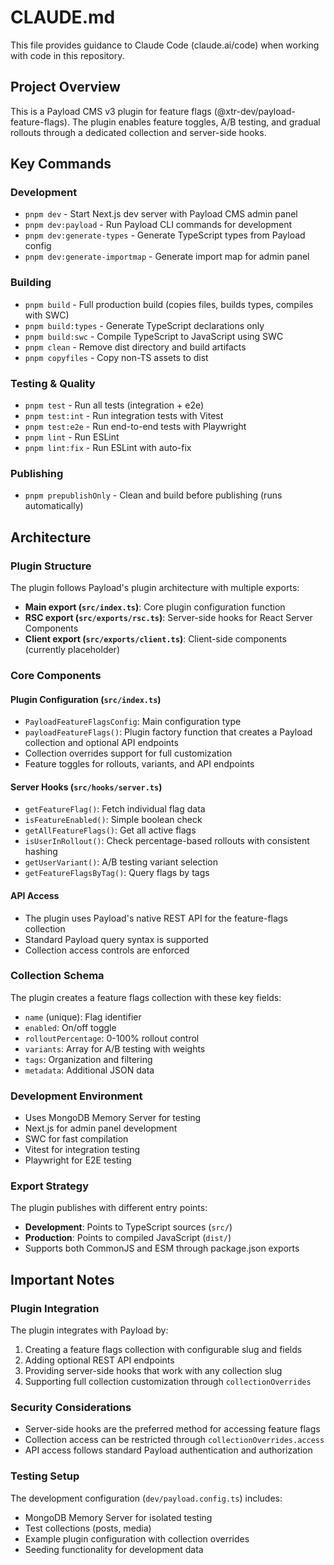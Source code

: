 # CLAUDE.md

This file provides guidance to Claude Code (claude.ai/code) when working with code in this repository.

## Project Overview

This is a Payload CMS v3 plugin for feature flags (@xtr-dev/payload-feature-flags). The plugin enables feature toggles, A/B testing, and gradual rollouts through a dedicated collection and server-side hooks.

## Key Commands

### Development
- `pnpm dev` - Start Next.js dev server with Payload CMS admin panel
- `pnpm dev:payload` - Run Payload CLI commands for development
- `pnpm dev:generate-types` - Generate TypeScript types from Payload config
- `pnpm dev:generate-importmap` - Generate import map for admin panel

### Building
- `pnpm build` - Full production build (copies files, builds types, compiles with SWC)
- `pnpm build:types` - Generate TypeScript declarations only
- `pnpm build:swc` - Compile TypeScript to JavaScript using SWC
- `pnpm clean` - Remove dist directory and build artifacts
- `pnpm copyfiles` - Copy non-TS assets to dist

### Testing & Quality
- `pnpm test` - Run all tests (integration + e2e)
- `pnpm test:int` - Run integration tests with Vitest
- `pnpm test:e2e` - Run end-to-end tests with Playwright
- `pnpm lint` - Run ESLint
- `pnpm lint:fix` - Run ESLint with auto-fix

### Publishing
- `pnpm prepublishOnly` - Clean and build before publishing (runs automatically)

## Architecture

### Plugin Structure
The plugin follows Payload's plugin architecture with multiple exports:

- **Main export (`src/index.ts`)**: Core plugin configuration function
- **RSC export (`src/exports/rsc.ts`)**: Server-side hooks for React Server Components
- **Client export (`src/exports/client.ts`)**: Client-side components (currently placeholder)

### Core Components

#### Plugin Configuration (`src/index.ts`)
- `PayloadFeatureFlagsConfig`: Main configuration type
- `payloadFeatureFlags()`: Plugin factory function that creates a Payload collection and optional API endpoints
- Collection overrides support for full customization
- Feature toggles for rollouts, variants, and API endpoints

#### Server Hooks (`src/hooks/server.ts`)
- `getFeatureFlag()`: Fetch individual flag data
- `isFeatureEnabled()`: Simple boolean check
- `getAllFeatureFlags()`: Get all active flags
- `isUserInRollout()`: Check percentage-based rollouts with consistent hashing
- `getUserVariant()`: A/B testing variant selection
- `getFeatureFlagsByTag()`: Query flags by tags

#### API Access
- The plugin uses Payload's native REST API for the feature-flags collection
- Standard Payload query syntax is supported
- Collection access controls are enforced

### Collection Schema
The plugin creates a feature flags collection with these key fields:
- `name` (unique): Flag identifier
- `enabled`: On/off toggle
- `rolloutPercentage`: 0-100% rollout control
- `variants`: Array for A/B testing with weights
- `tags`: Organization and filtering
- `metadata`: Additional JSON data

### Development Environment
- Uses MongoDB Memory Server for testing
- Next.js for admin panel development
- SWC for fast compilation
- Vitest for integration testing
- Playwright for E2E testing

### Export Strategy
The plugin publishes with different entry points:
- **Development**: Points to TypeScript sources (`src/`)
- **Production**: Points to compiled JavaScript (`dist/`)
- Supports both CommonJS and ESM through package.json exports

## Important Notes

### Plugin Integration
The plugin integrates with Payload by:
1. Creating a feature flags collection with configurable slug and fields
2. Adding optional REST API endpoints
3. Providing server-side hooks that work with any collection slug
4. Supporting full collection customization through `collectionOverrides`

### Security Considerations
- Server-side hooks are the preferred method for accessing feature flags
- Collection access can be restricted through `collectionOverrides.access`
- API access follows standard Payload authentication and authorization

### Testing Setup
The development configuration (`dev/payload.config.ts`) includes:
- MongoDB Memory Server for isolated testing
- Test collections (posts, media)
- Example plugin configuration with collection overrides
- Seeding functionality for development data
